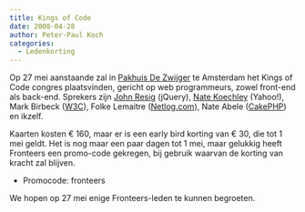 ```yaml
---
title: Kings of Code
date: 2008-04-28
author: Peter-Paul Koch
categories: 
  - Ledenkorting
---
```

Op 27 mei aanstaande zal in [Pakhuis De Zwijger](http://www.dezwijger.nl/) te Amsterdam het Kings of Code congres plaatsvinden, gericht op web programmeurs, zowel front-end als back-end. Sprekers zijn [John Resig](http://ejohn.org/) (jQuery), [Nate Koechley](http://nate.koechley.com/) (Yahoo!), Mark Birbeck ([W3C](http://www.w3.org/)), Folke Lemaitre ([Netlog.com](http://netlog.com/)), Nate Abele ([CakePHP](http://www.cakephp.org/)) en ikzelf.

Kaarten kosten € 160, maar er is een early bird korting van € 30, die tot 1 mei geldt. Het is nog maar een paar dagen tot 1 mei, maar gelukkig heeft Fronteers een promo-code gekregen, bij gebruik waarvan de korting van kracht zal blijven.

* Promocode: fronteers

We hopen op 27 mei enige Fronteers-leden te kunnen begroeten.
